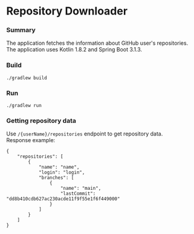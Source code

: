 # Repository Downloader
### Summary
The application fetches the information about GitHub user's repositories.<br>
The application uses Kotlin 1.8.2 and Spring Boot 3.1.3.
### Build
`./gradlew build`

### Run
`./gradlew run`

### Getting repository data
Use `/{userName}/repositories` endpoint to get repository data.<br>
Response example:
```
{
    "repositories": [
        {
            "name": "name",
            "login": "login",
            "branches": [
                {
                    "name": "main",
                    "lastCommit": "dd8b410cdb627ac230acde11f9f55e1f6f449000"
                }
            ]
        }
    ]
}
```